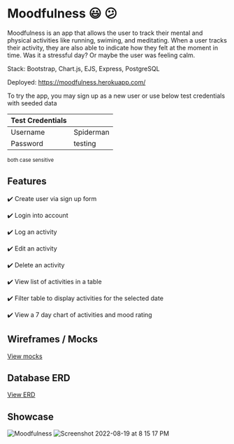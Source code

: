 # Moodfulness :smiley: :confused:

Moodfulness is an app that allows the user to track their mental and physical activities like running, swiming, and meditating. When a user tracks their activity, they are also able to indicate how they felt at the moment in time. Was it a stressful day? Or maybe the user was feeling calm.

Stack: Bootstrap, Chart.js, EJS, Express, PostgreSQL

Deployed: https://moodfulness.herokuapp.com/

To try the app, you may sign up as a new user or use below test credentials with seeded data

| Test Credentials |  |
| ------------- | ------------- |
| Username | Spiderman |
| Password | testing |

<sub>both case sensitive</sub>

## Features

:heavy_check_mark: Create user via sign up form

:heavy_check_mark: Login into account

:heavy_check_mark: Log an activity

:heavy_check_mark: Edit an activity

:heavy_check_mark: Delete an activity

:heavy_check_mark: View list of activities in a table

:heavy_check_mark: Filter table to display activities for the selected date

:heavy_check_mark: View a 7 day chart of activities and mood rating

## Wireframes / Mocks

[View mocks](https://drive.google.com/file/d/1LPsdF-UT-8aMQtY8OZG4_JoxAMdcesGs/view?usp=sharing)

## Database ERD

[View ERD](https://drive.google.com/file/d/1cTnziqYRYkNARFd1KVk-AHq9P61VMM5e/view?usp=sharing)

## Showcase
![Moodfulness](https://user-images.githubusercontent.com/86565793/185615501-90972333-993f-4680-a4d6-3d2ee80deef0.png)
![Screenshot 2022-08-19 at 8 15 17 PM](https://user-images.githubusercontent.com/86565793/185616375-df3af6ee-1fe6-41eb-9ace-7b7eeb8b7070.png)
